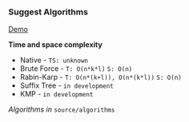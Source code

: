 ### Suggest Algorithms

[Demo](https://liketurbo.github.io/homework_7-1/)

**Time and space complexity**
  * Native - `TS: unknown`
  * Brute Force - `T: O(n*k*l)` `S: O(n)`
  * Rabin-Karp - `T: O(n*(k+l)), O(n*(k*l))` `S: O(n)`
  * Suffix Tree - `in development`
  * KMP - `in development`

*Algorithms in* `source/algorithms`